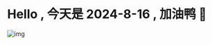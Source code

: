 
# Hello , 今天是 2024-8-16 , 加油鸭 🤭

![img](https://v1.jinrishici.com/all.svg?font-size=18&spacing=4)

